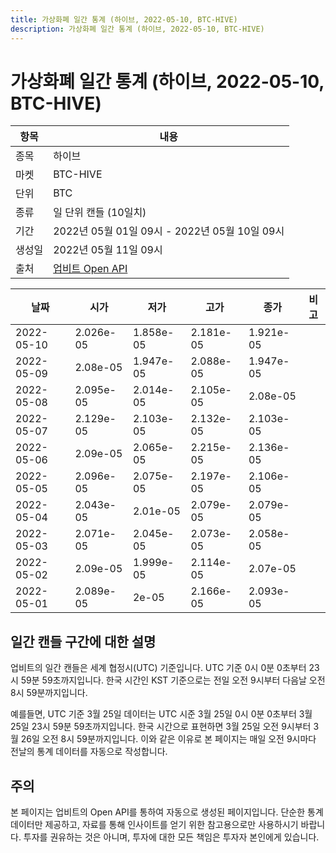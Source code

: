 ```yaml
---
title: 가상화폐 일간 통계 (하이브, 2022-05-10, BTC-HIVE)
description: 가상화폐 일간 통계 (하이브, 2022-05-10, BTC-HIVE)
---
```



가상화폐 일간 통계 (하이브, 2022-05-10, BTC-HIVE)
===

|항목|내용|
|--|--|
|종목|하이브|
|마켓|BTC-HIVE|
|단위|BTC|
|종류|일 단위 캔들 (10일치)|
|기간|2022년 05월 01일 09시 - 2022년 05월 10일 09시|
|생성일|2022년 05월 11일 09시|
|출처|[업비트 Open API](https://docs.upbit.com)|


|날짜|시가|저가|고가|종가|비고|
|--|--|--|--|--|--|
|2022-05-10|2.026e-05|1.858e-05|2.181e-05|1.921e-05|    |
|2022-05-09|2.08e-05|1.947e-05|2.088e-05|1.947e-05|    |
|2022-05-08|2.095e-05|2.014e-05|2.105e-05|2.08e-05|    |
|2022-05-07|2.129e-05|2.103e-05|2.132e-05|2.103e-05|    |
|2022-05-06|2.09e-05|2.065e-05|2.215e-05|2.136e-05|    |
|2022-05-05|2.096e-05|2.075e-05|2.197e-05|2.106e-05|    |
|2022-05-04|2.043e-05|2.01e-05|2.079e-05|2.079e-05|    |
|2022-05-03|2.071e-05|2.045e-05|2.073e-05|2.058e-05|    |
|2022-05-02|2.09e-05|1.999e-05|2.114e-05|2.07e-05|    |
|2022-05-01|2.089e-05|2e-05|2.166e-05|2.093e-05|    |


일간 캔들 구간에 대한 설명
---


업비트의 일간 캔들은 세계 협정시(UTC) 기준입니다. 
UTC 기준 0시 0분 0초부터 23시 59분 59초까지입니다. 
한국 시간인 KST 기준으로는 전일 오전 9시부터 다음날 오전 8시 59분까지입니다. 


예를들면, UTC 기준 3월 25일 데이터는 UTC 시준 3월 25일 0시 0분 0초부터 3월 25일 23시 59분 59초까지입니다. 
한국 시간으로 표현하면 3월 25일 오전 9시부터 3월 26일 오전 8시 59분까지입니다. 
이와 같은 이유로 본 페이지는 매일 오전 9시마다 전날의 통계 데이터를 자동으로 작성합니다. 


주의
---


본 페이지는 업비트의 Open API를 통하여 자동으로 생성된 페이지입니다. 
단순한 통계 데이터만 제공하고, 자료를 통해 인사이트를 얻기 위한 참고용으로만 사용하시기 바랍니다. 
투자를 권유하는 것은 아니며, 투자에 대한 모든 책임은 투자자 본인에게 있습니다. 
